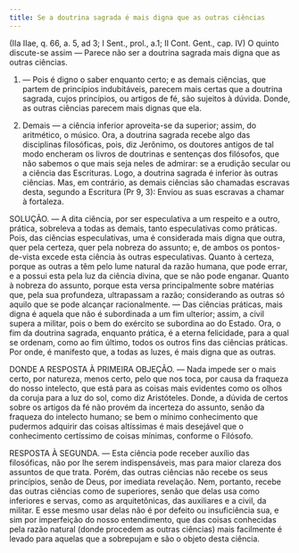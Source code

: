 ```yaml
---
title: Se a doutrina sagrada é mais digna que as outras ciências
---
```


(IIa IIae, q. 66, a. 5, ad 3; I Sent., prol., a.1; II Cont. Gent., cap. IV)
  O quinto discute-se assim — Parece não ser a doutrina sagrada mais digna que as outras ciências.  

1. — Pois é digno o saber enquanto certo; e as demais ciências, que partem de princípios indubitáveis, parecem mais certas que a doutrina sagrada, cujos princípios, ou artigos de fé, são sujeitos à dúvida. Donde, as outras ciências parecem mais dignas que ela.  

2. Demais — a ciência inferior aproveita-se da superior; assim, do aritmético, o músico. Ora, a doutrina sagrada recebe algo das disciplinas filosóficas, pois, diz Jerônimo, os doutores antigos de tal modo encheram os livros de doutrinas e sentenças dos filósofos, que não sabemos o que mais seja neles de admirar: se a erudição secular ou a ciência das Escrituras. Logo, a doutrina sagrada é inferior às outras ciências.  Mas, em contrário, as demais ciências são chamadas escravas desta, segundo a Escritura (Pr 9, 3): Enviou as suas escravas a chamar à fortaleza.  

SOLUÇÃO. — A dita ciência, por ser especulativa a um respeito e a outro, prática, sobreleva a todas as demais, tanto especulativas como práticas. Pois, das ciências especulativas, uma é considerada mais digna que outra, quer pela certeza, quer pela nobreza do assunto; e, de ambos os pontos-de-vista excede esta ciência às outras especulativas. Quanto à certeza, porque as outras a têm pelo lume natural da razão humana, que pode errar, e a possui esta pela luz da ciência divina, que se não pode enganar. Quanto à nobreza do assunto, porque esta versa principalmente sobre matérias que, pela sua profundeza, ultrapassam a razão; considerando as outras só aquilo que se pode alcançar racionalmente. — Das ciências práticas, mais digna é aquela que não é subordinada a um fim ulterior; assim, a civil supera a militar, pois o bem do exército se subordina ao do Estado. Ora, o fim da doutrina sagrada, enquanto prática, é a eterna felicidade, para a qual se ordenam, como ao fim último, todos os outros fins das ciências práticas. Por onde, é manifesto que, a todas as luzes, é mais digna que as outras.  

DONDE A RESPOSTA À PRIMEIRA OBJEÇÃO. — Nada impede ser o mais certo, por natureza, menos certo, pelo que nos toca, por causa da fraqueza do nosso intelecto, que está para as coisas mais evidentes como os olhos da coruja para a luz do sol, como diz Aristóteles. Donde, a dúvida de certos sobre os artigos da fé não provém da incerteza do assunto, senão da fraqueza do intelecto humano; se bem o mínimo conhecimento que pudermos adquirir das coisas altíssimas é mais desejável que o conhecimento certíssimo de coisas mínimas, conforme o Filósofo. 

RESPOSTA À SEGUNDA. — Esta ciência pode receber auxílio das filosóficas, não por lhe serem indispensáveis, mas para maior clareza dos assuntos de que trata. Porém, das outras ciências não recebe os seus princípios, senão de Deus, por imediata revelação. Nem, portanto, recebe das outras ciências como de superiores, senão que delas usa como inferiores e servas, como as arquitetônicas, das auxiliares e a civil, da militar. E esse mesmo usar delas não é por defeito ou insuficiência sua, e sim por imperfeição do nosso entendimento, que das coisas conhecidas pela razão natural (donde procedem as outras ciências) mais facilmente é levado para aquelas que a sobrepujam e são o objeto desta ciência.